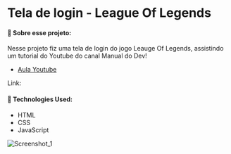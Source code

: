 # Tela de login - League Of Legends

#### 🔹 Sobre esse projeto:

Nesse projeto fiz uma tela de login do jogo Leauge Of Legends, assistindo um tutorial do Youtube do canal Manual do Dev!

- [Aula Youtube](https://www.youtube.com/watch?v=tyVvNj-UvxM&t=3s)

Link: 

#### 🔹 Technologies Used:
- HTML
- CSS
- JavaScript
 
![Screenshot_1](https://user-images.githubusercontent.com/101739492/175623541-11e1d31c-97d3-443a-9372-1fc3aeb93973.png)
